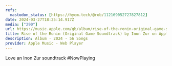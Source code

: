 ```yaml
---
refs:
  mastodon_status: [https://hyem.tech/@rob/112169052727827812]
date: 2024-03-27T18:25:14.917Z
media: ["290"]
url: https://music.apple.com/gb/album/rise-of-the-ronin-original-game-soundtrack/1735746855
title: Rise of the Ronin (Original Game Soundtrack) by Inon Zur on Apple Music
description: Album · 2024 · 56 Songs
provider: Apple Music - Web Player
---
```


Love an Inon Zur soundtrack #NowPlaying
